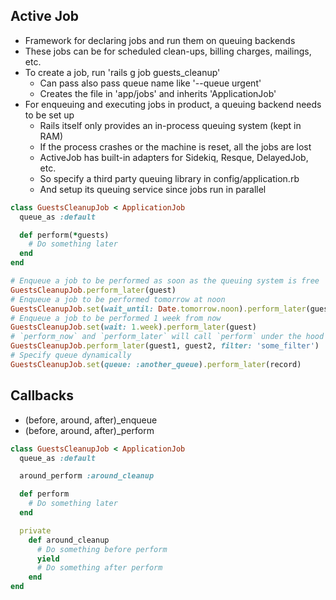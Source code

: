 ## Active Job
- Framework for declaring jobs and run them on queuing backends
- These jobs can be for scheduled clean-ups, billing charges, mailings, etc.
- To create a job, run 'rails g job guests_cleanup'
  - Can pass also pass queue name like '--queue urgent'
  - Creates the file in 'app/jobs' and inherits 'ApplicationJob'
- For enqueuing and executing jobs in product, a queuing backend needs to be set up
  - Rails itself only provides an in-process queuing system (kept in RAM)
  - If the process crashes or the machine is reset, all the jobs are lost
  - ActiveJob has built-in adapters for Sidekiq, Resque, DelayedJob, etc.
  - So specify a third party queuing library in config/application.rb
  - And setup its queuing service since jobs run in parallel

```rb
class GuestsCleanupJob < ApplicationJob
  queue_as :default

  def perform(*guests)
    # Do something later
  end
end

# Enqueue a job to be performed as soon as the queuing system is free
GuestsCleanupJob.perform_later(guest)
# Enqueue a job to be performed tomorrow at noon
GuestsCleanupJob.set(wait_until: Date.tomorrow.noon).perform_later(guest)
# Enqueue a job to be performed 1 week from now
GuestsCleanupJob.set(wait: 1.week).perform_later(guest)
# `perform_now` and `perform_later` will call `perform` under the hood
GuestsCleanupJob.perform_later(guest1, guest2, filter: 'some_filter')
# Specify queue dynamically
GuestsCleanupJob.set(queue: :another_queue).perform_later(record)
```

## Callbacks
- (before, around, after)_enqueue
- (before, around, after)_perform

```rb
class GuestsCleanupJob < ApplicationJob
  queue_as :default

  around_perform :around_cleanup

  def perform
    # Do something later
  end

  private
    def around_cleanup
      # Do something before perform
      yield
      # Do something after perform
    end
end
```
